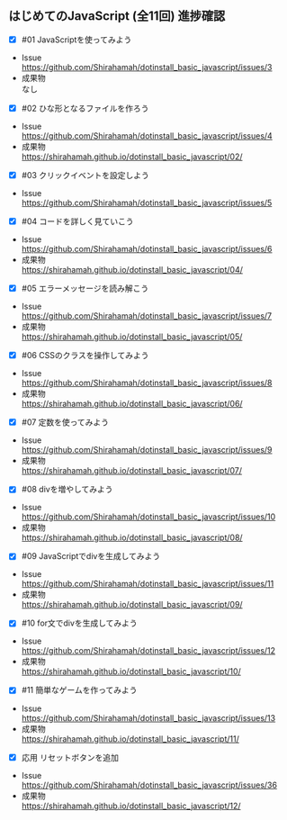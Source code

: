 ## はじめてのJavaScript (全11回) 進捗確認

- [x] #01 JavaScriptを使ってみよう  
 - Issue  
 https://github.com/Shirahamah/dotinstall_basic_javascript/issues/3
 - 成果物  
 なし
- [x] #02 ひな形となるファイルを作ろう  
 - Issue  
 https://github.com/Shirahamah/dotinstall_basic_javascript/issues/4  
 - 成果物  
 https://shirahamah.github.io/dotinstall_basic_javascript/02/
- [x] #03 クリックイベントを設定しよう  
 - Issue  
 https://github.com/Shirahamah/dotinstall_basic_javascript/issues/5
- [x] #04 コードを詳しく見ていこう  
 - Issue  
 https://github.com/Shirahamah/dotinstall_basic_javascript/issues/6
  - 成果物  
 https://shirahamah.github.io/dotinstall_basic_javascript/04/
- [x] #05 エラーメッセージを読み解こう 
 - Issue 
 https://github.com/Shirahamah/dotinstall_basic_javascript/issues/7
 - 成果物  
 https://shirahamah.github.io/dotinstall_basic_javascript/05/
- [x] #06 CSSのクラスを操作してみよう  
 - Issue  
 https://github.com/Shirahamah/dotinstall_basic_javascript/issues/8
 - 成果物  
 https://shirahamah.github.io/dotinstall_basic_javascript/06/
- [x] #07 定数を使ってみよう  
 - Issue  
 https://github.com/Shirahamah/dotinstall_basic_javascript/issues/9
 - 成果物  
 https://shirahamah.github.io/dotinstall_basic_javascript/07/
- [x] #08 divを増やしてみよう  
 - Issue  
 https://github.com/Shirahamah/dotinstall_basic_javascript/issues/10
 - 成果物  
 https://shirahamah.github.io/dotinstall_basic_javascript/08/
- [x] #09 JavaScriptでdivを生成してみよう  
 - Issue  
 https://github.com/Shirahamah/dotinstall_basic_javascript/issues/11
 - 成果物  
 https://shirahamah.github.io/dotinstall_basic_javascript/09/
- [x] #10 for文でdivを生成してみよう  
 - Issue  
 https://github.com/Shirahamah/dotinstall_basic_javascript/issues/12
 - 成果物  
 https://shirahamah.github.io/dotinstall_basic_javascript/10/
- [x] #11 簡単なゲームを作ってみよう  
 - Issue  
 https://github.com/Shirahamah/dotinstall_basic_javascript/issues/13
 - 成果物  
 https://shirahamah.github.io/dotinstall_basic_javascript/11/
 - [x] 応用 リセットボタンを追加  
 - Issue  
 https://github.com/Shirahamah/dotinstall_basic_javascript/issues/36
 - 成果物  
 https://shirahamah.github.io/dotinstall_basic_javascript/12/
